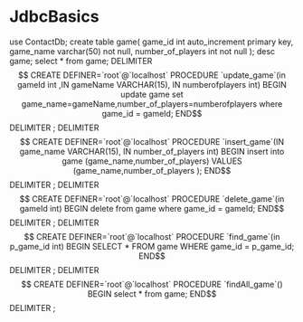 # JdbcBasics
use ContactDb;
create table game(
game_id int auto_increment primary key,
game_name varchar(50) not null,
number_of_players int not null
);
desc game;
select * from game;
DELIMITER $$
CREATE DEFINER=`root`@`localhost` PROCEDURE `update_game`(in gameId int ,IN gameName VARCHAR(15), IN numberofplayers int)
BEGIN
update game set game_name=gameName,number_of_players=numberofplayers where game_id = gameId;
END$$
DELIMITER ;
DELIMITER $$
CREATE DEFINER=`root`@`localhost` PROCEDURE `insert_game`(IN game_name VARCHAR(15), IN number_of_players int)
BEGIN
 insert into game (game_name,number_of_players)
  VALUES (game_name,number_of_players );
END$$
DELIMITER ;
DELIMITER $$
CREATE DEFINER=`root`@`localhost` PROCEDURE `delete_game`(in gameId int)
BEGIN
delete from game where game_id = gameId;
END$$
DELIMITER ;
DELIMITER $$
CREATE DEFINER=`root`@`localhost` PROCEDURE `find_game`(in p_game_id int)
BEGIN
	SELECT * FROM game WHERE game_id = p_game_id;
END$$
DELIMITER ;
DELIMITER $$
CREATE DEFINER=`root`@`localhost` PROCEDURE `findAll_game`()
BEGIN
select * from game;
END$$
DELIMITER ;
